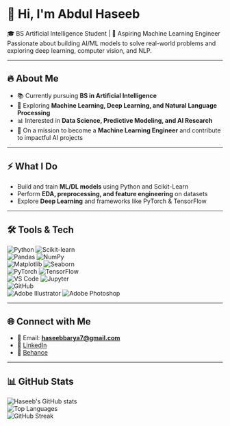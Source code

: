# 👋 Hi, I'm Abdul Haseeb  
🎓 BS Artificial Intelligence Student | 🤖 Aspiring Machine Learning Engineer  
Passionate about building AI/ML models to solve real-world problems and exploring deep learning, computer vision, and NLP.  

---

## 🔥 About Me
- 📚 Currently pursuing **BS in Artificial Intelligence**  
- 🤖 Exploring **Machine Learning, Deep Learning, and Natural Language Processing**  
- 📊 Interested in **Data Science, Predictive Modeling, and AI Research**  
- 🚀 On a mission to become a **Machine Learning Engineer** and contribute to impactful AI projects  

---

## ⚡ What I Do
- Build and train **ML/DL models** using Python and Scikit-Learn  
- Perform **EDA, preprocessing, and feature engineering** on datasets  
- Explore **Deep Learning** and frameworks like PyTorch & TensorFlow  

---

## 🛠️ Tools & Tech
![Python](https://img.shields.io/badge/Python-3776AB?style=for-the-badge&logo=python&logoColor=white) 
![Scikit-learn](https://img.shields.io/badge/Scikit--learn-F7931E?style=for-the-badge&logo=scikit-learn&logoColor=white)  
![Pandas](https://img.shields.io/badge/Pandas-150458?style=for-the-badge&logo=pandas&logoColor=white) 
![NumPy](https://img.shields.io/badge/Numpy-013243?style=for-the-badge&logo=numpy&logoColor=white)  
![Matplotlib](https://img.shields.io/badge/Matplotlib-11557c?style=for-the-badge&logo=plotly&logoColor=white) 
![Seaborn](https://img.shields.io/badge/Seaborn-2369BD?style=for-the-badge&logoColor=white)  
![PyTorch](https://img.shields.io/badge/PyTorch-EE4C2C?style=for-the-badge&logo=pytorch&logoColor=white) 
![TensorFlow](https://img.shields.io/badge/TensorFlow-FF6F00?style=for-the-badge&logo=tensorflow&logoColor=white)  
![VS Code](https://img.shields.io/badge/VS%20Code-007ACC?style=for-the-badge&logo=visualstudiocode&logoColor=white) 
![Jupyter](https://img.shields.io/badge/Jupyter-F37626?style=for-the-badge&logo=jupyter&logoColor=white)  
![GitHub](https://img.shields.io/badge/GitHub-181717?style=for-the-badge&logo=github&logoColor=white)  
![Adobe Illustrator](https://img.shields.io/badge/Adobe%20Illustrator-FF9A00?style=for-the-badge&logo=adobeillustrator&logoColor=white) 
![Adobe Photoshop](https://img.shields.io/badge/Adobe%20Photoshop-31A8FF?style=for-the-badge&logo=adobephotoshop&logoColor=white)  

---

## 🌐 Connect with Me
- 📧 Email: **haseebbarya7@gmail.com**  
- 💼 [LinkedIn](https://www.linkedin.com/in/abdulhaseebbarya)  
- 📝 [Behance](https://www.behance.net/abdulhaseebbarya)  

---

## 📊 GitHub Stats
![Haseeb's GitHub stats](https://github-readme-stats.vercel.app/api?username=Haseeb-Barya&show_icons=true&theme=radical)  
![Top Languages](https://github-readme-stats.vercel.app/api/top-langs/?username=Haseeb-Barya&layout=compact&theme=radical)  
![GitHub Streak](https://streak-stats.demolab.com?user=Haseeb-Barya&theme=radical)
